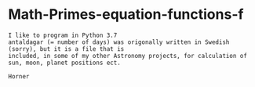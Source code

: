 # Math-Primes-equation-functions-f
    I like to program in Python 3.7
    antaldagar (= number of days) was origonally written in Swedish (sorry), but it is a file that is
    included, in some of my other Astronomy projects, for calculation of sun, moon, planet positions ect.
    
    Horner
 
